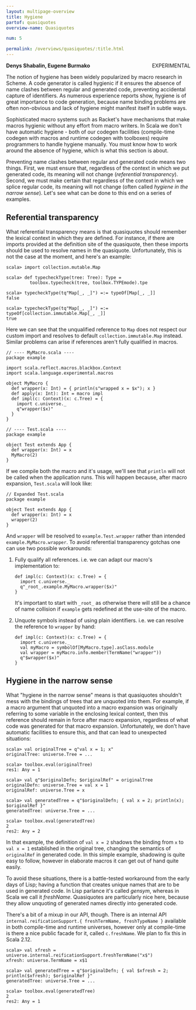 ```yaml
---
layout: multipage-overview
title: Hygiene
partof: quasiquotes
overview-name: Quasiquotes

num: 5

permalink: /overviews/quasiquotes/:title.html
---
```

**Denys Shabalin, Eugene Burmako** <span class="tag" style="float: right;">EXPERIMENTAL</span>

The notion of hygiene has been widely popularized by macro research in Scheme. A code generator is called hygienic if it ensures the absence of name clashes between regular and generated code, preventing accidental capture of identifiers. As numerous experience reports show, hygiene is of great importance to code generation, because name binding problems are often non-obvious and lack of hygiene might manifest itself in subtle ways.

Sophisticated macro systems such as Racket's have mechanisms that make macros hygienic without any effort from macro writers. In Scala we don't have automatic hygiene - both of our codegen facilities (compile-time codegen with macros and runtime codegen with toolboxes) require programmers to handle hygiene manually. You must know how to work around the absence of hygiene, which is what this section is about.

Preventing name clashes between regular and generated code means two things. First, we must ensure that, regardless of the context in which we put generated code, its meaning will not change (*referential transparency*). Second, we must make certain that regardless of the context in which we splice regular code, its meaning will not change (often called *hygiene in the narrow sense*). Let's see what can be done to this end on a series of examples.

## Referential transparency

What referential transparency means is that quasiquotes should remember the lexical context in which they are defined. For instance, if there are imports provided at the definition site of the quasiquote, then these imports should be used to resolve names in the quasiquote. Unfortunately, this is not the case at the moment, and here's an example:

    scala> import collection.mutable.Map

    scala> def typecheckType(tree: Tree): Type =
             toolbox.typecheck(tree, toolbox.TYPEmode).tpe

    scala> typecheckType(tq"Map[_, _]") =:= typeOf[Map[_, _]]
    false

    scala> typecheckType(tq"Map[_, _]") =:= typeOf[collection.immutable.Map[_, _]]
    true

Here we can see that the unqualified reference to `Map` does not respect our custom import and resolves to default `collection.immutable.Map` instead. Similar problems can arise if references aren't fully qualified in macros.

    // ---- MyMacro.scala ----
    package example

    import scala.reflect.macros.blackbox.Context
    import scala.language.experimental.macros

    object MyMacro {
      def wrapper(x: Int) = { println(s"wrapped x = $x"); x }
      def apply(x: Int): Int = macro impl
      def impl(c: Context)(x: c.Tree) = {
        import c.universe._
        q"wrapper($x)"
      }
    }

    // ---- Test.scala ----
    package example

    object Test extends App {
      def wrapper(x: Int) = x
      MyMacro(2)
    }

If we compile both the macro and it's usage, we'll see that `println` will not be called when the application runs. This will happen because, after macro expansion, `Test.scala` will look like:

    // Expanded Test.scala
    package example

    object Test extends App {
      def wrapper(x: Int) = x
      wrapper(2)
    }

And `wrapper` will be resolved to `example.Test.wrapper` rather than intended `example.MyMacro.wrapper`. To avoid referential transparency gotchas one can use two possible workarounds:

1. Fully qualify all references. i.e. we can adapt our macro's implementation to:

       def impl(c: Context)(x: c.Tree) = {
         import c.universe._
         q"_root_.example.MyMacro.wrapper($x)"
       }

   It's important to start with `_root_` as otherwise there will still be a chance of name collision if `example` gets redefined at the use-site of the macro.

2. Unquote symbols instead of using plain identifiers. i.e. we can resolve the reference to `wrapper` by hand:

       def impl(c: Context)(x: c.Tree) = {
         import c.universe._
         val myMacro = symbolOf[MyMacro.type].asClass.module
         val wrapper = myMacro.info.member(TermName("wrapper"))
         q"$wrapper($x)"
       }

## Hygiene in the narrow sense

What "hygiene in the narrow sense" means is that quasiquotes shouldn't mess with the bindings of trees that are unquoted into them. For example, if a macro argument that unquoted into a macro expansion was originally referring to some variable in the enclosing lexical context, then this reference should remain in force after macro expansion, regardless of what code was generated for that macro expansion. Unfortunately, we don't have automatic facilities to ensure this, and that can lead to unexpected situations:

    scala> val originalTree = q"val x = 1; x"
    originalTree: universe.Tree = ...

    scala> toolbox.eval(originalTree)
    res1: Any = 1

    scala> val q"$originalDefn; $originalRef" = originalTree
    originalDefn: universe.Tree = val x = 1
    originalRef: universe.Tree = x

    scala> val generatedTree = q"$originalDefn; { val x = 2; println(x); $originalRef }"
    generatedTree: universe.Tree = ...

    scala> toolbox.eval(generatedTree)
    2
    res2: Any = 2

In that example, the definition of `val x = 2` shadows the binding from `x` to `val x = 1` established in the original tree, changing the semantics of `originalRef` in generated code. In this simple example, shadowing is quite easy to follow, however in elaborate macros it can get out of hand quite easily.

To avoid these situations, there is a battle-tested workaround from the early days of Lisp; having a function that creates unique names that are to be used in generated code. In Lisp parlance it's called *gensym*, whereas in Scala we call it *freshName*. Quasiquotes are particularly nice here, because they allow unquoting of generated names directly into generated code.

There's a bit of a mixup in our API, though. There is an internal API `internal.reificationSupport.{ freshTermName, freshTypeName }` available in both compile-time and runtime universes, however only at compile-time is there a nice public facade for it, called `c.freshName`. We plan to fix this in Scala 2.12.

    scala> val xfresh = universe.internal.reificationSupport.freshTermName("x$")
    xfresh: universe.TermName = x$1

    scala> val generatedTree = q"$originalDefn; { val $xfresh = 2; println($xfresh); $originalRef }"
    generatedTree: universe.Tree = ...

    scala> toolbox.eval(generatedTree)
    2
    res2: Any = 1
